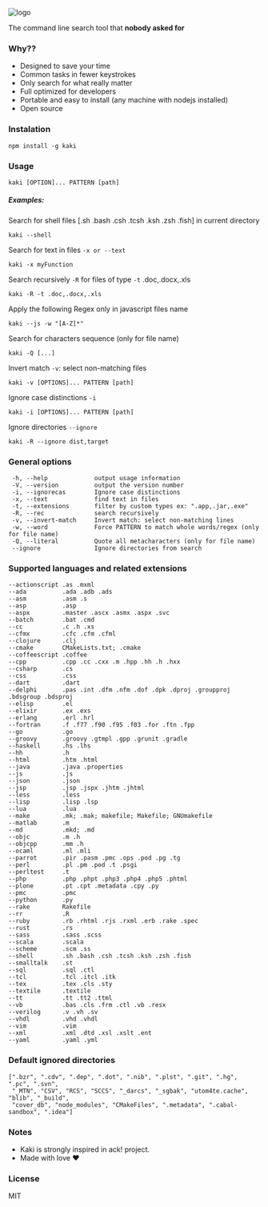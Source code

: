 ![logo](https://cloud.githubusercontent.com/assets/5730881/14907747/65247360-0da3-11e6-9353-a6f6e4659ff4.png)

The command line search tool that **nobody asked for**
### Why??
- Designed to save your time
- Common tasks in fewer keystrokes
- Only search for what really matter
- Full optimized for developers
- Portable and easy to install (any machine with nodejs installed)
- Open source

### Instalation
    npm install -g kaki

### Usage

	kaki [OPTION]... PATTERN [path]


##### Examples:

Search for shell files [.sh .bash .csh .tcsh .ksh .zsh .fish] in current directory

	kaki --shell

Search for text in files `-x or --text`

    kaki -x myFunction

Search recursively `-R` for files of type `-t` .doc,.docx,.xls

	kaki -R -t .doc,.docx,.xls

Apply the following Regex only in javascript files name

	kaki --js -w "[A-Z]*"

Search for characters sequence (only for file name)

	kaki -Q [...]

Invert match `-v`: select non-matching files

	kaki -v [OPTIONS]... PATTERN [path]

Ignore case distinctions `-i`

	kaki -i [OPTIONS]... PATTERN [path]

Ignore directories `--ignore`

    kaki -R --ignore dist,target

### General options

	 -h, --help             output usage information
	 -V, --version          output the version number
     -i, --ignorecas        Ignore case distinctions
     -x, --text             find text in files
	 -t, --extensions       filter by custom types ex: ".app,.jar,.exe"
	 -R, --rec              search recursively
	 -v, --invert-match     Invert match: select non-matching lines
	 -w, --word             Force PATTERN to match whole words/regex (only for file name)
	 -Q, --literal          Quote all metacharacters (only for file name)
	 --ignore               Ignore directories from search

### Supported languages and related extensions

	--actionscript .as .mxml
	--ada          .ada .adb .ads
	--asm          .asm .s
	--asp          .asp
	--aspx         .master .ascx .asmx .aspx .svc
	--batch        .bat .cmd
	--cc           .c .h .xs
	--cfmx         .cfc .cfm .cfml
	--clojure      .clj
	--cmake        CMakeLists.txt; .cmake
	--coffeescript .coffee
	--cpp          .cpp .cc .cxx .m .hpp .hh .h .hxx
	--csharp       .cs
	--css          .css
	--dart         .dart
	--delphi       .pas .int .dfm .nfm .dof .dpk .dproj .groupproj .bdsgroup .bdsproj
	--elisp        .el
	--elixir       .ex .exs
	--erlang       .erl .hrl
	--fortran      .f .f77 .f90 .f95 .f03 .for .ftn .fpp
	--go           .go
	--groovy       .groovy .gtmpl .gpp .grunit .gradle
	--haskell      .hs .lhs
	--hh           .h
	--html         .htm .html
	--java         .java .properties
	--js           .js
	--json         .json
	--jsp          .jsp .jspx .jhtm .jhtml
	--less         .less
	--lisp         .lisp .lsp
	--lua          .lua
	--make         .mk; .mak; makefile; Makefile; GNUmakefile
	--matlab       .m
	--md           .mkd; .md
	--objc         .m .h
	--objcpp       .mm .h
	--ocaml        .ml .mli
	--parrot       .pir .pasm .pmc .ops .pod .pg .tg
	--perl         .pl .pm .pod .t .psgi
	--perltest     .t
	--php          .php .phpt .php3 .php4 .php5 .phtml
	--plone        .pt .cpt .metadata .cpy .py
	--pmc          .pmc
	--python       .py
	--rake         Rakefile
	--rr           .R
	--ruby         .rb .rhtml .rjs .rxml .erb .rake .spec
	--rust         .rs
	--sass         .sass .scss
	--scala        .scala
	--scheme       .scm .ss
	--shell        .sh .bash .csh .tcsh .ksh .zsh .fish
	--smalltalk    .st
	--sql          .sql .ctl
	--tcl          .tcl .itcl .itk
	--tex          .tex .cls .sty
	--textile      .textile
	--tt           .tt .tt2 .ttml
	--vb           .bas .cls .frm .ctl .vb .resx
	--verilog      .v .vh .sv
	--vhdl         .vhd .vhdl
	--vim          .vim
	--xml          .xml .dtd .xsl .xslt .ent
	--yaml         .yaml .yml

### Default ignored directories
    [".bzr", ".cdv", ".dep", ".dot", ".nib", ".plst", ".git", ".hg", ".pc", ".svn",
     "_MTN", "CSV", "RCS", "SCCS", "_darcs", "_sgbak", "utom4te.cache", "blib", "_build",
     "cover_db", "node_modules", "CMakeFiles", ".metadata", ".cabal-sandbox", ".idea"]

### Notes
- Kaki is strongly inspired in ack! project.
- Made with love :heart:


### License
MIT
